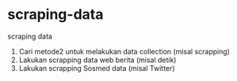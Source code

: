# scraping-data
scraping data
1. Cari metode2 untuk melakukan data collection (misal scrapping)
2. ⁠Lakukan scrapping data web berita (misal detik)
3. ⁠Lakukan scrapping Sosmed data (misal Twitter)
